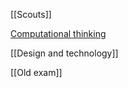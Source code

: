 [[Scouts]] 

[Computational thinking](Computational_thinking.md)

[[Design and technology]]

[[Old exam]]
